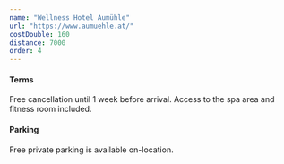 ```yaml
---
name: "Wellness Hotel Aumühle"
url: "https://www.aumuehle.at/"
costDouble: 160
distance: 7000
order: 4
---
```


#### Terms

Free cancellation until 1 week before arrival. Access to the spa area and fitness room included.

#### Parking

Free private parking is available on-location.
